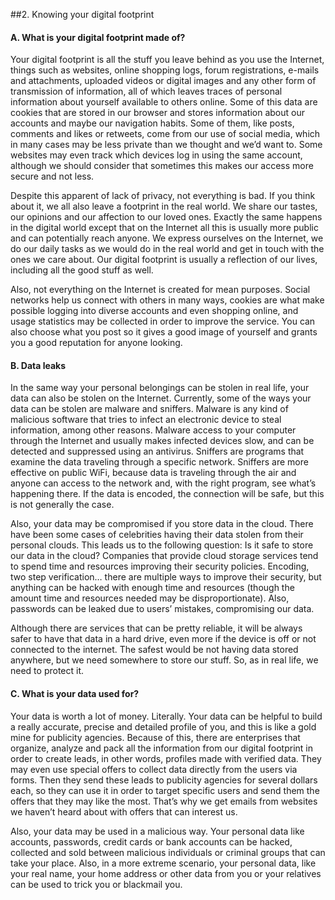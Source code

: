 ##2. Knowing your digital footprint

#### A. What is your digital footprint made of?
Your digital footprint is all the stuff you leave behind as you use the Internet, things such as websites, online shopping logs, forum registrations, e-mails and attachments, uploaded videos or digital images and any other form of transmission of information, all of which leaves traces of personal information about yourself available to others online. Some of this data are cookies that are stored in our browser and stores information about our accounts and maybe our navigation habits. Some of them, like posts, comments and likes or retweets, come from our use of social media, which in many cases may be less private than we thought and we’d want to. Some websites may even track which devices log in using the same account, although we should consider that sometimes this makes our access more secure and not less.

Despite this apparent of lack of privacy, not everything is bad. If you think about it, we all also leave a footprint in the real world. We share our tastes, our opinions and our affection to our loved ones. Exactly the same happens in the digital world except that on the Internet all this is usually more public and can potentially reach anyone. We express ourselves on the Internet, we do our daily tasks as we would do in the real world and get in touch with the ones we care about. Our digital footprint is usually a reflection of our lives, including all the good stuff as well.

Also, not everything on the Internet is created for mean purposes. Social networks help us connect with others in many ways, cookies are what make possible logging into diverse accounts and even shopping online, and usage statistics may be collected in order to improve the service. You can also choose what you post so it gives a good image of yourself and grants you a good reputation for anyone looking.

#### B. Data leaks
In the same way your personal belongings can be stolen in real life, your data can also be stolen on the Internet. Currently, some of the ways your data can be stolen are malware and sniffers. Malware is any kind of malicious software that tries to infect an electronic device to steal information, among other reasons. Malware access to your computer through the Internet and usually makes infected devices slow, and can be detected and suppressed using an antivirus. Sniffers are programs that examine the data traveling through a specific network. Sniffers are more effective on public WiFi, because data is traveling through the air and anyone can access to the network and, with the right program, see what’s happening there. If the data is encoded, the connection will be safe, but this is not generally the case.

Also, your data may be compromised if you store data in the cloud. There have been some cases of celebrities having their data stolen from their personal clouds. This leads us to the following question: Is it safe to store our data in the cloud? Companies that provide cloud storage services tend to spend time and resources improving their security policies. Encoding, two step verification… there are multiple ways to improve their security, but anything can be hacked with enough time and resources (though the amount time and resources needed may be disproportionate). Also, passwords can be leaked due to users’ mistakes, compromising our data. 

Although there are services that can be pretty reliable, it will be always safer to have that data in a hard drive, even more if the device is off or not connected to the internet. The safest would be not having data stored anywhere, but we need somewhere to store our stuff. So, as in real life, we need to protect it.

#### C. What is your data used for?
Your data is worth a lot of money. Literally. Your data can be helpful to build a really accurate, precise and detailed profile of you, and this is like a gold mine for publicity agencies. Because of this, there are enterprises that organize, analyze and pack all the information from our digital footprint in order to create leads, in other words, profiles made with verified data. They may even use special offers to collect data directly from the users via forms. Then they send these leads to publicity agencies for several dollars each, so they can use it in order to target specific users and send them the offers that they may like the most. That’s why we get emails from websites we haven’t heard about with offers that can interest us.

Also, your data may be used in a malicious way. Your personal data like accounts, passwords, credit cards or bank accounts can be hacked, collected and sold between malicious individuals or criminal groups that can take your place. Also, in a more extreme scenario, your personal data, like your real name, your home address or other data from you or your relatives can be used to trick you or blackmail you.


